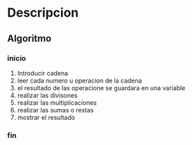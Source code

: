 # Descripcion

## Algoritmo

 ### inicio
 1. Introducir cadena
 2. leer cada numero u operacion de la cadena
 3. el resultado de las operacione se guardara en una variable
 4. realizar las divisones 
 5. realizar las multiplicaciones
 6. realizar las sumas o restas
 7. mostrar el resultado
 ### fin
